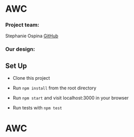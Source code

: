 # AWC

### Project team:

Stephanie Ospina [GitHub](https://github.com/sospinar21) 
 

### Our design:


## Set Up

* Clone this project

* Run `npm install` from the root directory

* Run `npm start` and visit localhost:3000 in your browser

* Run tests with `npm test`
# AWC
